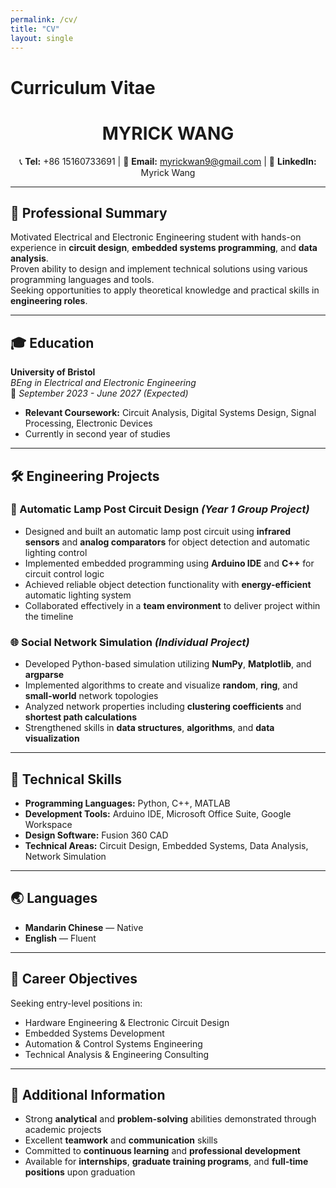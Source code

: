 ```yaml
---
permalink: /cv/
title: "CV"
layout: single
---
```


# Curriculum Vitae

<h1 align="center">MYRICK WANG</h1>

<p align="center">
📞 <strong>Tel:</strong> +86 15160733691 | 📧 <strong>Email:</strong> <a href="mailto:myrickwan9@gmail.com">myrickwan9@gmail.com</a> | 🔗 <strong>LinkedIn:</strong> Myrick Wang
</p>

---

## 🚀 Professional Summary
Motivated Electrical and Electronic Engineering student with hands-on experience in **circuit design**, **embedded systems programming**, and **data analysis**.  
Proven ability to design and implement technical solutions using various programming languages and tools.  
Seeking opportunities to apply theoretical knowledge and practical skills in **engineering roles**.

---

## 🎓 Education
**University of Bristol**  
*BEng in Electrical and Electronic Engineering*  
📅 *September 2023 - June 2027 (Expected)*  
- **Relevant Coursework:** Circuit Analysis, Digital Systems Design, Signal Processing, Electronic Devices  
- Currently in second year of studies

---

## 🛠 Engineering Projects

### 🔦 Automatic Lamp Post Circuit Design *(Year 1 Group Project)*
- Designed and built an automatic lamp post circuit using **infrared sensors** and **analog comparators** for object detection and automatic lighting control  
- Implemented embedded programming using **Arduino IDE** and **C++** for circuit control logic  
- Achieved reliable object detection functionality with **energy-efficient** automatic lighting system  
- Collaborated effectively in a **team environment** to deliver project within the timeline  

### 🌐 Social Network Simulation *(Individual Project)*
- Developed Python-based simulation utilizing **NumPy**, **Matplotlib**, and **argparse**  
- Implemented algorithms to create and visualize **random**, **ring**, and **small-world** network topologies  
- Analyzed network properties including **clustering coefficients** and **shortest path calculations**  
- Strengthened skills in **data structures**, **algorithms**, and **data visualization**  

---

## 🧰 Technical Skills
- **Programming Languages:** Python, C++, MATLAB  
- **Development Tools:** Arduino IDE, Microsoft Office Suite, Google Workspace  
- **Design Software:** Fusion 360 CAD  
- **Technical Areas:** Circuit Design, Embedded Systems, Data Analysis, Network Simulation  

---

## 🌏 Languages
- **Mandarin Chinese** — Native  
- **English** — Fluent  

---

## 🎯 Career Objectives
Seeking entry-level positions in:  
- Hardware Engineering & Electronic Circuit Design  
- Embedded Systems Development  
- Automation & Control Systems Engineering  
- Technical Analysis & Engineering Consulting  

---

## 📌 Additional Information
- Strong **analytical** and **problem-solving** abilities demonstrated through academic projects  
- Excellent **teamwork** and **communication** skills  
- Committed to **continuous learning** and **professional development**  
- Available for **internships**, **graduate training programs**, and **full-time positions** upon graduation
